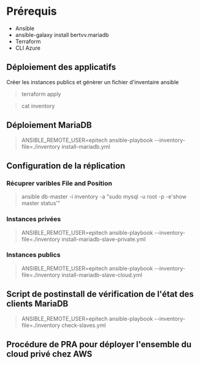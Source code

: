 # Prérequis
* Ansible
* ansible-galaxy install bertvv.mariadb
* Terraform
* CLI Azure

## Déploiement des applicatifs
Créer les instances publics et génèrer un fichier d'inventaire ansible
> terraform apply

> cat inventory

## Déploiement MariaDB 
> ANSIBLE_REMOTE_USER=epitech ansible-playbook --inventory-file=./inventory install-mariadb.yml

## Configuration de la réplication
### Récuprer varibles File and Position
> ansible db-master -i inventory -a "sudo mysql -u root -p -e'show master status'"

### Instances privées
> ANSIBLE_REMOTE_USER=epitech ansible-playbook --inventory-file=./inventory install-mariadb-slave-private.yml

### Instances publics
> ANSIBLE_REMOTE_USER=epitech ansible-playbook --inventory-file=./inventory install-mariadb-slave-cloud.yml

## Script de postinstall de vérification de l'état des clients MariaDB

> ANSIBLE_REMOTE_USER=epitech ansible-playbook --inventory-file=./inventory check-slaves.yml

## Procédure de PRA pour déployer l'ensemble du cloud privé chez AWS
